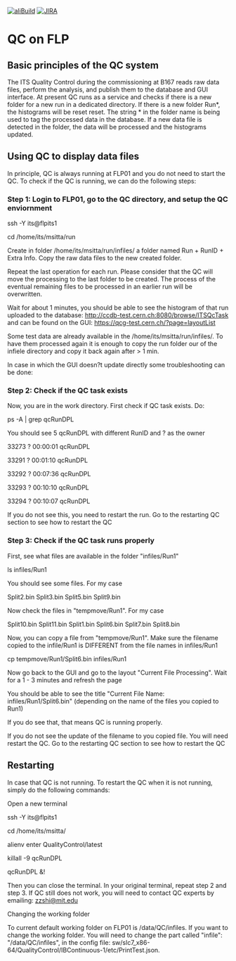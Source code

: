 [![aliBuild](https://img.shields.io/badge/aliBuild-dashboard-lightgrey.svg)](https://alisw.cern.ch/dashboard/d/000000001/main-dashboard?orgId=1&var-storagename=All&var-reponame=All&var-checkname=build%2FQualityControl%2Fo2-dataflow%2F0&var-upthreshold=30m&var-minuptime=30)
[![JIRA](https://img.shields.io/badge/JIRA-Report%20issue-blue.svg)](https://alice.its.cern.ch/jira/secure/CreateIssue.jspa?pid=11201&issuetype=1)


# QC on FLP

## Basic principles of the QC system

The ITS Quality Control during the commissioning at B167 reads raw data files, perform the analysis, and publish them to the database and GUI interface. At present QC runs as a service and checks if there is a new folder for a new run in a dedicated directory. If there is a new folder Run*, the histograms will be reset reset. The string * in the folder name is being used to tag the processed data in the database. If a new data file is detected in the folder, the data will be processed and the histograms updated. 

## Using QC to display data files

In principle, QC is always running at FLP01 and you do not need to start the QC. To check if the QC is running, we can do the following steps:

### Step 1: Login to FLP01, go to the QC directory, and setup the QC enviornment

ssh -Y its@flpits1

cd  /home/its/msitta/run

Create in folder  /home/its/msitta/run/infiles/ a folder named  Run + RunID + Extra Info. Copy the raw data files to the new created folder. 

Repeat the last operation for each run. Please consider that the QC will move the processing to the last folder to be created. The process of the eventual remaining files to be processed in an earlier run will be overwritten. 

 
Wait for about 1 minutes, you should be able to see the histogram of that run uploaded to the database: http://ccdb-test.cern.ch:8080/browse/ITSQcTask and can be found on the GUI: https://qcg-test.cern.ch/?page=layoutList

 
Some test data are already available in the /home/its/msitta/run/infiles/. To have them processed again it is enough to copy the run folder our of the infiele directory and copy it back again after > 1 min.


In case in which the GUI doesn?t update directly some troubleshooting can be done:


### Step 2: Check if the QC task exists

Now, you are in the work directory. First check if QC task exists. Do:

ps -A | grep qcRunDPL


You should see 5 qcRunDPL with different RunID and ? as the owner

33273 ?        00:00:01 qcRunDPL

33291 ?        00:01:10 qcRunDPL

33292 ?        00:07:36 qcRunDPL

33293 ?        00:10:10 qcRunDPL

33294 ?        00:10:07 qcRunDPL

If you do not see this, you need to restart the run. Go to the restarting QC section to see how to restart the QC


### Step 3: Check if the QC task runs properly

First, see what files are available in the folder "infiles/Run1"

ls infiles/Run1

You should see some files. For my case

Split2.bin  Split3.bin Split5.bin  Split9.bin

Now check the files in "tempmove/Run1". For my case

Split10.bin  Split11.bin  Split1.bin  Split6.bin  Split7.bin  Split8.bin

Now, you can copy a file from "tempmove/Run1". Make sure the filename copied to the infile/Run1 is DIFFERENT from the file names in infiles/Run1 

cp tempmove/Run1/Split6.bin infiles/Run1

Now go back to the GUI and go to the layout "Current File Processing". Wait for a 1 - 3 minutes and refresh the page

You should be able to see the title "Current File Name: infiles/Run1/Split6.bin" (depending on the name of the files you copied to Run1)

If you do see that, that means QC is running properly.

If you do not see the update of the filename to you copied file. You will need restart the QC. Go to the restarting QC section to see how to restart the QC


## Restarting


In case that QC is not running. To restart the QC when it is not running, simply do the following commands:

Open a new terminal

ssh -Y its@flpits1

cd  /home/its/msitta/

alienv enter QualityControl/latest

killall -9 qcRunDPL

qcRunDPL &!

Then you can close the terminal. In your original terminal, repeat step 2 and step 3. If QC still does not work, you will need to contact QC experts by emailing: zzshi@mit.edu

Changing the working folder

To current default working folder on FLP01 is /data/QC/infiles. If you want to change the working folder. You will need to change the part called "infile": "/data/QC/infiles", in the config file: sw/slc7_x86-64/QualityControl/IBContinuous-1/etc/PrintTest.json.  

